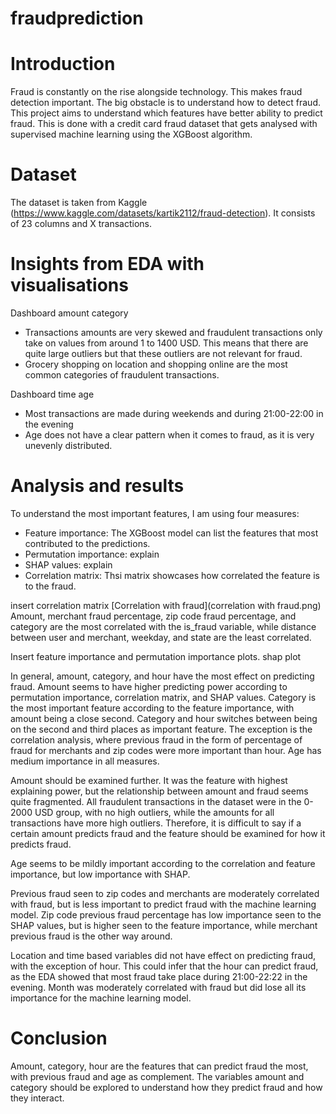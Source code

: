 # fraudprediction

# Introduction
Fraud is constantly on the rise alongside technology. This makes fraud detection important. The big obstacle is to understand how to detect fraud. This project aims to understand which features have better ability to predict fraud. This is done with a credit card fraud dataset that gets analysed with supervised machine learning using the XGBoost algorithm. 

# Dataset
The dataset is taken from Kaggle (https://www.kaggle.com/datasets/kartik2112/fraud-detection). It consists of 23 columns and X transactions. 

# Insights from EDA with visualisations

Dashboard amount category

- Transactions amounts are very skewed and fraudulent transactions only take on values from around 1 to 1400 USD. This means that there are quite large outliers but that these outliers are not relevant for fraud.
- Grocery shopping on location and shopping online are the most common categories of fraudulent transactions. 

Dashboard time age
- Most transactions are made during weekends and during 21:00-22:00 in the evening
- Age does not have a clear pattern when it comes to fraud, as it is very unevenly distributed.



# Analysis and results

To understand the most important features, I am using four measures:
- Feature importance: The XGBoost model can list the features that most contributed to the predictions.
- Permutation importance: explain
- SHAP values: explain
- Correlation matrix: Thsi matrix showcases how correlated the feature is to the fraud. 

insert correlation matrix
[Correlation with fraud](correlation with fraud.png)
Amount, merchant fraud percentage, zip code fraud percentage, and category are the most correlated with the is_fraud variable, while distance between user and merchant, weekday, and state are the least correlated.

Insert feature importance and permutation importance plots. shap plot

In general, amount, category, and hour have the most effect on predicting fraud. 
Amount seems to have higher predicting power according to permutation importance, correlation matrix, and SHAP values. 
Category is the most important feature according to the feature importance, with amount being a close second. Category and hour switches between being on the second and third places as important feature. The exception is the correlation analysis, where previous fraud in the form of percentage of fraud for merchants and zip codes were more important than hour. Age has medium importance in all measures. 

Amount should be examined further. It was the feature with highest explaining power, but the relationship between amount and fraud seems quite fragmented. All fraudulent transactions in the dataset were in the 0-2000 USD group, with no high outliers, while the amounts for all transactions have more high outliers. Therefore, it is difficult to say if a certain amount predicts fraud and the feature should be examined for how it predicts fraud. 

Age seems to be mildly important according to the correlation and feature importance, but low importance with SHAP. 

Previous fraud seen to zip codes and merchants are moderately correlated with fraud, but is less important to predict fraud with the machine learning model. Zip code previous fraud percentage has low importance seen to the SHAP values, but is higher seen to the feature importance, while merchant previous fraud is the other way around. 

Location and time based variables did not have effect on predicting fraud, with the exception of hour. This could infer that the hour can predict fraud, as the EDA showed that most fraud take place during 21:00-22:22 in the evening. Month was moderately correlated with fraud but did lose all its importance for the machine learning model. 

# Conclusion
Amount, category, hour are the features that can predict fraud the most, with previous fraud and age as complement. The variables amount and category should be explored to understand how they predict fraud and how they interact. 
